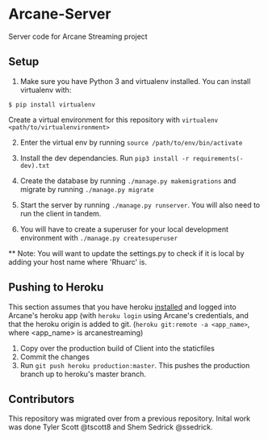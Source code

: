 # Arcane-Server
Server code for Arcane Streaming project

## Setup
1) Make sure you have Python 3 and virtualenv installed. You can install virtualenv with:
```
$ pip install virtualenv
```

Create a virtual environment for this repository with `virtualenv <path/to/virtualenvironment>`

2) Enter the virtual env by running `source /path/to/env/bin/activate`

3) Install the dev dependancies. Run `pip3 install -r requirements(-dev).txt`

4) Create the database by running `./manage.py makemigrations` and migrate by running `./manage.py migrate`

5) Start the server by running `./manage.py runserver`. You will also need to run the client in tandem.

6) You will have to create a superuser for your local development environment with `./manage.py createsuperuser`

** Note: You will want to update the settings.py to check if it is local by adding your host name where 'Rhuarc' is.

## Pushing to Heroku
This section assumes that you have heroku [installed](https://devcenter.heroku.com/articles/heroku-cli "Heroku CLI Documentation") and logged into Arcane's heroku app (with `heroku login` using Arcane's credentials, and that the heroku origin is added to git. (`heroku git:remote -a <app_name>`, where <app_name> is arcanestreaming)
1) Copy over the production build of Client into the staticfiles 
2) Commit the changes
3) Run `git push heroku production:master`. This pushes the production branch up to heroku's master branch.


## Contributors
This repository was migrated over from a previous repository. Inital work was done Tyler Scott @tscott8 and Shem Sedrick @ssedrick.

